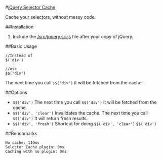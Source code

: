 #[jQuery Selector Cache](https://raw.github.com/farzher/jQuery-Selector-Cache/master/src/jquery.sc.js)

Cache your selectors, without messy code.

##Installation

1. Include the [/src/jquery.sc.js](https://raw.github.com/farzher/jQuery-Selector-Cache/master/src/jquery.sc.js) file after your copy of jQuery.

##Basic Usage

	//Instead of
	$('div')

	//use
	$$('div')

The next time you call `$$('div')` it will be fetched from the cache.

##Options

 - `$$('div')`
	The next time you call `$$('div')` it will be fetched from the cache.
 - `$$('div', 'clear')`
 	Invalidates the cache. The next time you call `$$('div')` It will return fresh results.
 - `$$('div', 'fresh')`
 	Shortcut for doing `$$('div', 'clear')` `$$('div')`

##Benchmarks

	No cache: 110ms
	Selector Cache plugin: 0ms
	Caching with no plugin: 0ms
